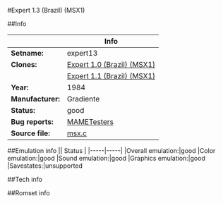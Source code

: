 #Expert 1.3 (Brazil) (MSX1)

##Info

||Info|
|-----|-----|
|**Setname:**|expert13
|**Clones:**|[Expert 1.0 (Brazil) (MSX1)](expert10.md)
||[Expert 1.1 (Brazil) (MSX1)](expert11.md)
|**Year:**|1984
|**Manufacturer:**|Gradiente
|**Status:**|good
|**Bug reports:**|[MAMETesters](http://mametesters.org/view_all_set.php?type=1&temporary=y&search=msx.c)
|**Source file:**|[msx.c](https://github.com/mamedev/mame/blob/master/src/mess/drivers/msx.c)

##Emulation info
|| Status |
|-----|-----|
|Overall emulation:|good
|Color emulation:|good
|Sound emulation:|good
|Graphics emulation:|good
|Savestates:|unsupported

##Tech info

##Romset info

<!--- START OF EDITED COMMENT DO NOT TOUCH TEXT ABOVE-->
